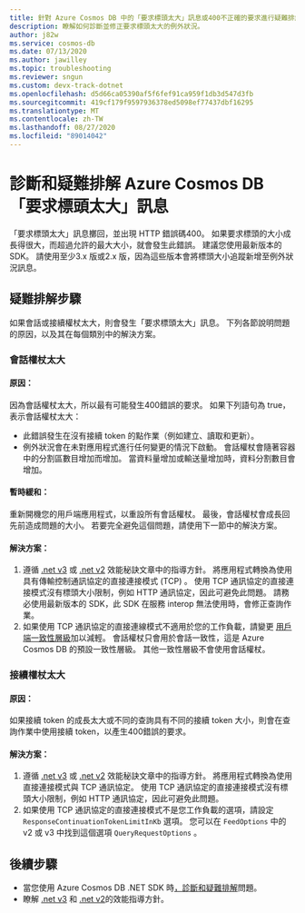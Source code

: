 ```yaml
---
title: 針對 Azure Cosmos DB 中的「要求標頭太大」訊息或400不正確的要求進行疑難排解
description: 瞭解如何診斷並修正要求標頭太大的例外狀況。
author: j82w
ms.service: cosmos-db
ms.date: 07/13/2020
ms.author: jawilley
ms.topic: troubleshooting
ms.reviewer: sngun
ms.custom: devx-track-dotnet
ms.openlocfilehash: d5d66ca05390af5f6fef91ca959f1db3d547d3fb
ms.sourcegitcommit: 419cf179f9597936378ed5098ef77437dbf16295
ms.translationtype: MT
ms.contentlocale: zh-TW
ms.lasthandoff: 08/27/2020
ms.locfileid: "89014042"
---
```

# <a name="diagnose-and-troubleshoot-azure-cosmos-db-request-header-too-large-message"></a>診斷和疑難排解 Azure Cosmos DB 「要求標頭太大」訊息
「要求標頭太大」訊息擲回，並出現 HTTP 錯誤碼400。 如果要求標頭的大小成長得很大，而超過允許的最大大小，就會發生此錯誤。 建議您使用最新版本的 SDK。 請使用至少3.x 版或2.x 版，因為這些版本會將標頭大小追蹤新增至例外狀況訊息。

## <a name="troubleshooting-steps"></a>疑難排解步驟
如果會話或接續權杖太大，則會發生「要求標頭太大」訊息。 下列各節說明問題的原因，以及其在每個類別中的解決方案。

### <a name="session-token-is-too-large"></a>會話權杖太大

#### <a name="cause"></a>原因：
因為會話權杖太大，所以最有可能發生400錯誤的要求。 如果下列語句為 true，表示會話權杖太大：

* 此錯誤發生在沒有接續 token 的點作業（例如建立、讀取和更新）。
* 例外狀況會在未對應用程式進行任何變更的情況下啟動。 會話權杖會隨著容器中的分割區數目增加而增加。 當資料量增加或輸送量增加時，資料分割數目會增加。

#### <a name="temporary-mitigation"></a>暫時緩和： 
重新開機您的用戶端應用程式，以重設所有會話權杖。 最後，會話權杖會成長回先前造成問題的大小。 若要完全避免這個問題，請使用下一節中的解決方案。

#### <a name="solution"></a>解決方案：
1. 遵循 [.net v3](performance-tips-dotnet-sdk-v3-sql.md) 或 [.net v2](performance-tips.md) 效能秘訣文章中的指導方針。 將應用程式轉換為使用具有傳輸控制通訊協定的直接連接模式 (TCP) 。 使用 TCP 通訊協定的直接連接模式沒有標頭大小限制，例如 HTTP 通訊協定，因此可避免此問題。 請務必使用最新版本的 SDK，此 SDK 在服務 interop 無法使用時，會修正查詢作業。
1. 如果使用 TCP 通訊協定的直接連線模式不適用於您的工作負載，請變更 [用戶端一致性層級](how-to-manage-consistency.md)加以減輕。 會話權杖只會用於會話一致性，這是 Azure Cosmos DB 的預設一致性層級。 其他一致性層級不會使用會話權杖。

### <a name="continuation-token-is-too-large"></a>接續權杖太大

#### <a name="cause"></a>原因：
如果接續 token 的成長太大或不同的查詢具有不同的接續 token 大小，則會在查詢作業中使用接續 token，以產生400錯誤的要求。
    
#### <a name="solution"></a>解決方案：
1. 遵循 [.net v3](performance-tips-dotnet-sdk-v3-sql.md) 或 [.net v2](performance-tips.md) 效能秘訣文章中的指導方針。 將應用程式轉換為使用直接連接模式與 TCP 通訊協定。 使用 TCP 通訊協定的直接連接模式沒有標頭大小限制，例如 HTTP 通訊協定，因此可避免此問題。 
1. 如果使用 TCP 通訊協定的直接連接模式不是您工作負載的選項，請設定 `ResponseContinuationTokenLimitInKb` 選項。 您可以在 `FeedOptions` 中的 v2 或 v3 中找到這個選項 `QueryRequestOptions` 。

## <a name="next-steps"></a>後續步驟
* 當您使用 Azure Cosmos DB .NET SDK 時[，診斷和疑難排解](troubleshoot-dot-net-sdk.md)問題。
* 瞭解 [.net v3](performance-tips-dotnet-sdk-v3-sql.md) 和 [.net v2](performance-tips.md)的效能指導方針。

